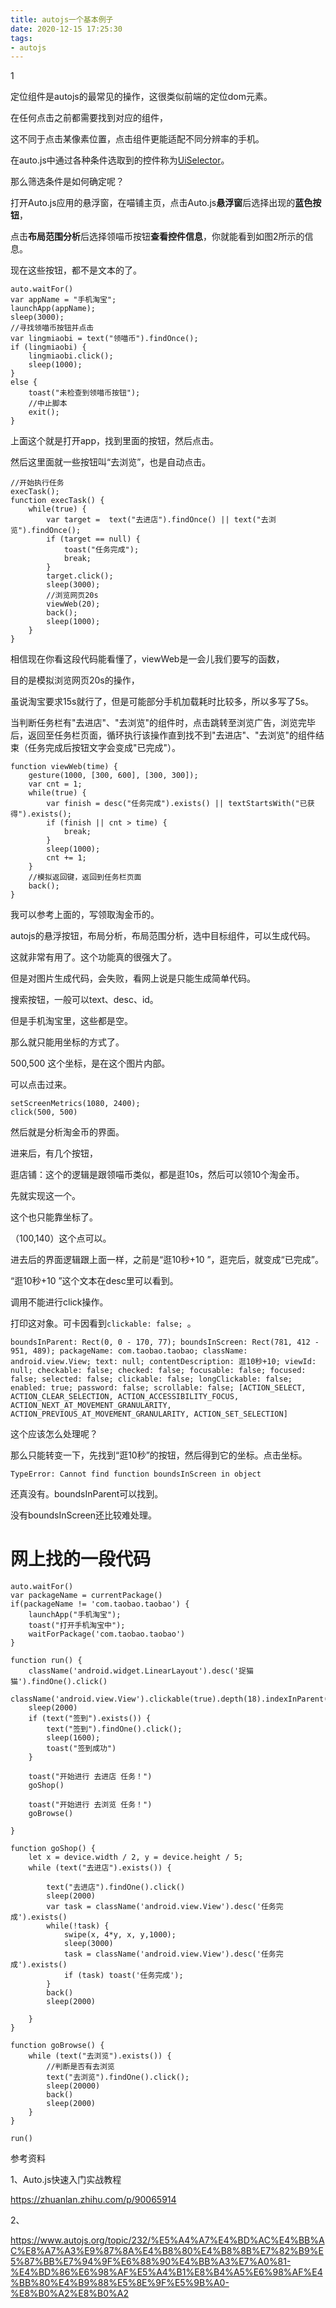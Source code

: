```yaml
---
title: autojs一个基本例子
date: 2020-12-15 17:25:30
tags:
- autojs
---
```


1

定位组件是autojs的最常见的操作，这很类似前端的定位dom元素。

在任何点击之前都需要找到对应的组件，

这不同于点击某像素位置，点击组件更能适配不同分辨率的手机。

在auto.js中通过各种条件选取到的控件称为[UiSelector](https://link.zhihu.com/?target=https%3A//hyb1996.github.io/AutoJs-Docs/%23/widgetsBasedAutomation%3Fid%3Duiselector)。

那么筛选条件是如何确定呢？

打开Auto.js应用的悬浮窗，在喵铺主页，点击Auto.js**悬浮窗**后选择出现的**蓝色按钮**，

点击**布局范围分析**后选择领喵币按钮**查看控件信息**，你就能看到如图2所示的信息。

现在这些按钮，都不是文本的了。

```
auto.waitFor()
var appName = "手机淘宝";
launchApp(appName);
sleep(3000);
//寻找领喵币按钮并点击
var lingmiaobi = text("领喵币").findOnce();
if (lingmiaobi) {
    lingmiaobi.click();
    sleep(1000);
}
else {
    toast("未检查到领喵币按钮");
    //中止脚本
    exit();
}
```

上面这个就是打开app，找到里面的按钮，然后点击。

然后这里面就一些按钮叫“去浏览”，也是自动点击。

```
//开始执行任务
execTask();
function execTask() {
    while(true) {
        var target =  text("去进店").findOnce() || text("去浏览").findOnce();
        if (target == null) {
            toast("任务完成");
            break;
        }
        target.click();
        sleep(3000);
        //浏览网页20s
        viewWeb(20);
        back();
        sleep(1000);
    }
}
```

相信现在你看这段代码能看懂了，viewWeb是一会儿我们要写的函数，

目的是模拟浏览网页20s的操作，

虽说淘宝要求15s就行了，但是可能部分手机加载耗时比较多，所以多写了5s。

当判断任务栏有"去进店"、"去浏览"的组件时，点击跳转至浏览广告，浏览完毕后，返回至任务栏页面，循环执行该操作直到找不到"去进店"、"去浏览"的组件结束（任务完成后按钮文字会变成"已完成"）。

```
function viewWeb(time) {
    gesture(1000, [300, 600], [300, 300]);
    var cnt = 1;
    while(true) {
        var finish = desc("任务完成").exists() || textStartsWith("已获得").exists();
        if (finish || cnt > time) {
            break;
        }
        sleep(1000);
        cnt += 1;
    }
    //模拟返回键，返回到任务栏页面
    back();
}
```

我可以参考上面的，写领取淘金币的。



autojs的悬浮按钮，布局分析，布局范围分析，选中目标组件，可以生成代码。

这就非常有用了。这个功能真的很强大了。

但是对图片生成代码，会失败，看网上说是只能生成简单代码。



搜索按钮，一般可以text、desc、id。

但是手机淘宝里，这些都是空。

那么就只能用坐标的方式了。

500,500 这个坐标，是在这个图片内部。

可以点击过来。

```
setScreenMetrics(1080, 2400);
click(500, 500)
```

然后就是分析淘金币的界面。

进来后，有几个按钮，

逛店铺：这个的逻辑是跟领喵币类似，都是逛10s，然后可以领10个淘金币。

先就实现这一个。

这个也只能靠坐标了。

（100,140）这个点可以。

进去后的界面逻辑跟上面一样，之前是“逛10秒+10 ”，逛完后，就变成“已完成”。

“逛10秒+10 ”这个文本在desc里可以看到。

调用不能进行click操作。

打印这对象。可卡因看到`clickable: false; `。

```
boundsInParent: Rect(0, 0 - 170, 77); boundsInScreen: Rect(781, 412 - 951, 489); packageName: com.taobao.taobao; className: android.view.View; text: null; contentDescription: 逛10秒+10; viewId: null; checkable: false; checked: false; focusable: false; focused: false; selected: false; clickable: false; longClickable: false; enabled: true; password: false; scrollable: false; [ACTION_SELECT, ACTION_CLEAR_SELECTION, ACTION_ACCESSIBILITY_FOCUS, ACTION_NEXT_AT_MOVEMENT_GRANULARITY, ACTION_PREVIOUS_AT_MOVEMENT_GRANULARITY, ACTION_SET_SELECTION]
```

这个应该怎么处理呢？

那么只能转变一下，先找到“逛10秒”的按钮，然后得到它的坐标。点击坐标。

```
TypeError: Cannot find function boundsInScreen in object
```

还真没有。boundsInParent可以找到。

没有boundsInScreen还比较难处理。

# 网上找的一段代码

```
auto.waitFor()
var packageName = currentPackage()
if(packageName != 'com.taobao.taobao') {
    launchApp("手机淘宝");
    toast("打开手机淘宝中");
    waitForPackage('com.taobao.taobao')
}

function run() {
    className('android.widget.LinearLayout').desc('捉猫猫').findOne().click()
    className('android.view.View').clickable(true).depth(18).indexInParent(5).findOne().click()
    sleep(2000)
    if (text("签到").exists()) {
        text("签到").findOne().click();
        sleep(1600);
        toast("签到成功")
    }

    toast("开始进行 去进店 任务！")
    goShop()

    toast("开始进行 去浏览 任务！")
    goBrowse()

}

function goShop() {
    let x = device.width / 2, y = device.height / 5;
    while (text("去进店").exists()) {

        text("去进店").findOne().click()
        sleep(2000)
        var task = className('android.view.View').desc('任务完成').exists()
        while(!task) {
            swipe(x, 4*y, x, y,1000);
            sleep(3000)
            task = className('android.view.View').desc('任务完成').exists()
            if (task) toast('任务完成');
        }
        back()
        sleep(2000)

    }
}

function goBrowse() {
    while (text("去浏览").exists()) {
        //判断是否有去浏览
        text("去浏览").findOne().click();
        sleep(20000)
        back()
        sleep(2000)
    }
}

run()
```



参考资料

1、Auto.js快速入门实战教程

https://zhuanlan.zhihu.com/p/90065914

2、

https://www.autojs.org/topic/232/%E5%A4%A7%E4%BD%AC%E4%BB%AC%E8%A7%A3%E9%87%8A%E4%B8%80%E4%B8%8B%E7%82%B9%E5%87%BB%E7%94%9F%E6%88%90%E4%BB%A3%E7%A0%81-%E4%BD%86%E6%98%AF%E5%A4%B1%E8%B4%A5%E6%98%AF%E4%BB%80%E4%B9%88%E5%8E%9F%E5%9B%A0-%E8%B0%A2%E8%B0%A2